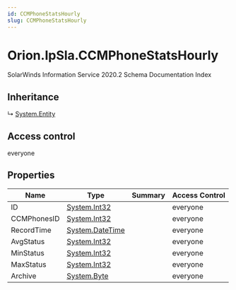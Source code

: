 ```yaml
---
id: CCMPhoneStatsHourly
slug: CCMPhoneStatsHourly
---
```


# Orion.IpSla.CCMPhoneStatsHourly

SolarWinds Information Service 2020.2 Schema Documentation Index

## Inheritance

↳ [System.Entity](./../System/Entity)

## Access control

everyone

## Properties

| Name | Type | Summary | Access Control |
| ------ | ------ | ------ | ------ |
| ID | [System.Int32](https://docs.microsoft.com/en-us/dotnet/api/system.int32) |  | everyone |
| CCMPhonesID | [System.Int32](https://docs.microsoft.com/en-us/dotnet/api/system.int32) |  | everyone |
| RecordTime | [System.DateTime](https://docs.microsoft.com/en-us/dotnet/api/system.datetime) |  | everyone |
| AvgStatus | [System.Int32](https://docs.microsoft.com/en-us/dotnet/api/system.int32) |  | everyone |
| MinStatus | [System.Int32](https://docs.microsoft.com/en-us/dotnet/api/system.int32) |  | everyone |
| MaxStatus | [System.Int32](https://docs.microsoft.com/en-us/dotnet/api/system.int32) |  | everyone |
| Archive | [System.Byte](https://docs.microsoft.com/en-us/dotnet/api/system.byte) |  | everyone |

